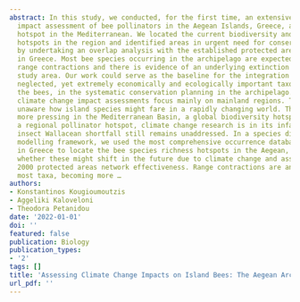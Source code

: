 ```yaml
---
abstract: In this study, we conducted, for the first time, an extensive climate change
  impact assessment of bee pollinators in the Aegean Islands, Greece, a regional bee
  hotspot in the Mediterranean. We located the current biodiversity and future extinction
  hotspots in the region and identified areas in urgent need for conservation prioritization,
  by undertaking an overlap analysis with the established protected areas network
  in Greece. Most bee species occurring in the archipelago are expected to face severe
  range contractions and there is evidence of an underlying extinction debt in the
  study area. Our work could serve as the baseline for the integration of a rather
  neglected, yet extremely economically and ecologically important taxonomic group,
  the bees, in the systematic conservation planning in the archipelago.Pollinators’
  climate change impact assessments focus mainly on mainland regions. Thus, we are
  unaware how island species might fare in a rapidly changing world. This is even
  more pressing in the Mediterranean Basin, a global biodiversity hotspot. In Greece,
  a regional pollinator hotspot, climate change research is in its infancy and the
  insect Wallacean shortfall still remains unaddressed. In a species distribution
  modelling framework, we used the most comprehensive occurrence database for bees
  in Greece to locate the bee species richness hotspots in the Aegean, and investigated
  whether these might shift in the future due to climate change and assessed the Natura
  2000 protected areas network effectiveness. Range contractions are anticipated for
  most taxa, becoming more …
authors:
- Konstantinos Kougioumoutzis
- Aggeliki Kaloveloni
- Theodora Petanidou
date: '2022-01-01'
doi: ''
featured: false
publication: Biology
publication_types:
- '2'
tags: []
title: 'Assessing Climate Change Impacts on Island Bees: The Aegean Archipelago'
url_pdf: ''
---
```

